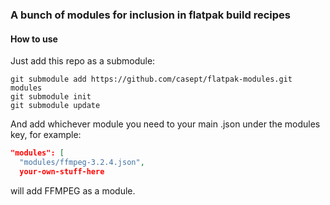 ### A bunch of modules for inclusion in flatpak build recipes                                                                           
#### How to use                                                                                                                       
Just add this repo as a submodule:                                                                                                 
```shell                                                                                                                                   
git submodule add https://github.com/casept/flatpak-modules.git modules     
git submodule init         
git submodule update        
```

And add whichever module you need to your main .json under the modules key, for example:    
```json
"modules": [
  "modules/ffmpeg-3.2.4.json",    
  your-own-stuff-here
```
will add FFMPEG as a module.                                                 

